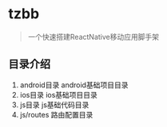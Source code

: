 # tzbb
>一个快速搭建ReactNative移动应用脚手架

## 目录介绍
1. android目录
android基础项目目录
2. ios目录
ios基础项目目录
3. js目录
js基础代码目录
4. js/routes 路由配置目录
